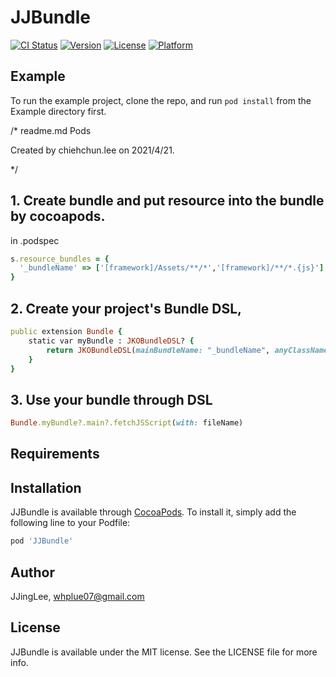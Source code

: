 # JJBundle

[![CI Status](https://img.shields.io/travis/JJingLee/JJBundle.svg?style=flat)](https://travis-ci.org/JJingLee/JJBundle)
[![Version](https://img.shields.io/cocoapods/v/JJBundle.svg?style=flat)](https://cocoapods.org/pods/JJBundle)
[![License](https://img.shields.io/cocoapods/l/JJBundle.svg?style=flat)](https://cocoapods.org/pods/JJBundle)
[![Platform](https://img.shields.io/cocoapods/p/JJBundle.svg?style=flat)](https://cocoapods.org/pods/JJBundle)

## Example

To run the example project, clone the repo, and run `pod install` from the Example directory first.

/* 
  readme.md
  Pods

  Created by chiehchun.lee on 2021/4/21.
  
*/
## 1. Create bundle and put resource into the bundle by cocoapods.
in .podspec
```ruby
s.resource_bundles = {
  '_bundleName' => ['[framework]/Assets/**/*','[framework]/**/*.{js}']
}
```

## 2. Create your project's Bundle DSL,
```ruby
public extension Bundle {
    static var myBundle : JKOBundleDSL? {
        return JKOBundleDSL(mainBundleName: "_bundleName", anyClassNameInSameBundle: "_bundleName._bundleNameViewController")
    }
}
```

## 3. Use your bundle through DSL
```ruby
Bundle.myBundle?.main?.fetchJSScript(with: fileName)
```

## Requirements

## Installation

JJBundle is available through [CocoaPods](https://cocoapods.org). To install
it, simply add the following line to your Podfile:

```ruby
pod 'JJBundle'
```

## Author

JJingLee, whplue07@gmail.com

## License

JJBundle is available under the MIT license. See the LICENSE file for more info.
